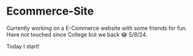 # Ecommerce-Site
Currently working on a E-Commerce website with some friends for fun. 
Have not touched since College but we back 😂 5/8/24.

Today I start!